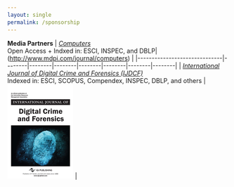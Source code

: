 ```yaml
---
layout: single
permalink: /sponsorship
---
```


**Media Partners**
| [*Computers*](http://www.mdpi.com/journal/computers)<br/> Open Access + Indxed in: ESCI, INSPEC, and DBLP| (http://www.mdpi.com/journal/computers) |
|------------------------------|--------|--------|--------|--------|--------|--------|--------|
| [*International Journal of Digital Crime and Forensics (IJDCF)*](https://www.igi-global.com/journal/international-journal-digital-crime-forensics/1112)<br/> Indexed in: ESCI, SCOPUS, Compendex, INSPEC, DBLP, and others   | [![IJDCF](/assets/images/IJDCF.png)]((https://www.igi-global.com/journal/international-journal-digital-crime-forensics/1112)) |